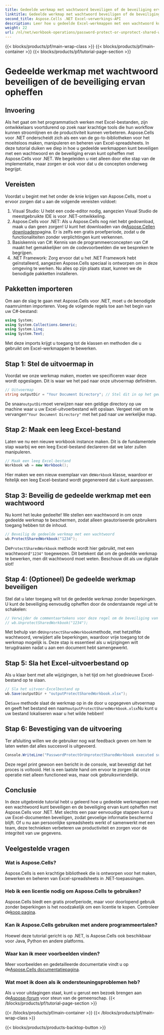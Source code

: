 ```yaml
---
title: Gedeelde werkmap met wachtwoord beveiligen of de beveiliging ervan opheffen
linktitle: Gedeelde werkmap met wachtwoord beveiligen of de beveiliging ervan opheffen
second_title: Aspose.Cells .NET Excel-verwerkings-API
description: Leer hoe u gedeelde Excel-werkmappen met een wachtwoord kunt beveiligen of de beveiliging ervan kunt opheffen met Aspose.Cells voor .NET met deze stapsgewijze handleiding. Verbeter de beveiliging van uw documenten.
weight: 22
url: /nl/net/workbook-operations/password-protect-or-unprotect-shared-workbook/
---
```


{{< blocks/products/pf/main-wrap-class >}}
{{< blocks/products/pf/main-container >}}
{{< blocks/products/pf/tutorial-page-section >}}

# Gedeelde werkmap met wachtwoord beveiligen of de beveiliging ervan opheffen

## Invoering
Als het gaat om het programmatisch werken met Excel-bestanden, zijn ontwikkelaars voortdurend op zoek naar krachtige tools die hun workflow kunnen stroomlijnen en de productiviteit kunnen verbeteren. Aspose.Cells voor .NET onderscheidt zich als een van de go-to-bibliotheken voor het moeiteloos maken, manipuleren en beheren van Excel-spreadsheets. In deze tutorial duiken we diep in hoe u gedeelde werkmappen kunt beveiligen met een wachtwoord en de beveiliging ervan kunt opheffen met Aspose.Cells voor .NET. We begeleiden u niet alleen door elke stap van de implementatie, maar zorgen er ook voor dat u de concepten onderweg begrijpt.
## Vereisten
Voordat u begint met het onder de knie krijgen van Aspose.Cells, moet u ervoor zorgen dat u aan de volgende vereisten voldoet:
1. Visual Studio: U hebt een code-editor nodig, aangezien Visual Studio de meestgebruikte IDE is voor .NET-ontwikkeling.
2.  Aspose.Cells voor .NET: Als u Aspose.Cells nog niet hebt gedownload, maak u dan geen zorgen! U kunt het downloaden van de[Aspose.Cellen downloaden](https://releases.aspose.com/cells/net/)pagina. Er is zelfs een gratis proefperiode, zodat u de functionaliteiten zonder verplichtingen kunt verkennen.
3. Basiskennis van C#: Kennis van de programmeerconcepten van C# maakt het gemakkelijker om de codevoorbeelden die we bespreken te begrijpen.
4. .NET Framework: Zorg ervoor dat u het .NET Framework hebt geïnstalleerd, aangezien Aspose.Cells speciaal is ontworpen om in deze omgeving te werken.
Nu alles op zijn plaats staat, kunnen we de benodigde pakketten installeren.
## Pakketten importeren
Om aan de slag te gaan met Aspose.Cells voor .NET, moet u de benodigde naamruimten importeren. Voeg de volgende regels toe aan het begin van uw C#-bestand:
```csharp
using System;
using System.Collections.Generic;
using System.Linq;
using System.Text;
```
Met deze imports krijgt u toegang tot de klassen en methoden die u gebruikt om Excel-werkmappen te bewerken.
## Stap 1: Stel de uitvoermap in
Voordat we onze werkmap maken, moeten we specificeren waar deze wordt opgeslagen. Dit is waar we het pad naar onze uitvoermap definiëren.
```csharp
// Uitvoermap
string outputDir = "Your Document Directory"; // Stel dit in op het gewenste uitvoerpad
```
 De snaar`outputDir`moet verwijzen naar een geldige directory op uw machine waar u uw Excel-uitvoerbestand wilt opslaan. Vergeet niet om te vervangen`"Your Document Directory"` met het pad naar uw werkelijke map.
## Stap 2: Maak een leeg Excel-bestand
Laten we nu een nieuwe workbook instance maken. Dit is de fundamentele stap waarbij we een leeg Excel-bestand declareren dat we later zullen manipuleren. 
```csharp
// Maak een leeg Excel-bestand
Workbook wb = new Workbook();
```
 Hier maken we een nieuw exemplaar van de`Workbook` klasse, waardoor er feitelijk een leeg Excel-bestand wordt gegenereerd dat u kunt aanpassen.
## Stap 3: Beveilig de gedeelde werkmap met een wachtwoord
Nu komt het leuke gedeelte! We stellen een wachtwoord in om onze gedeelde werkmap te beschermen, zodat alleen geautoriseerde gebruikers toegang hebben tot de inhoud.
```csharp
// Beveilig de gedeelde werkmap met een wachtwoord
wb.ProtectSharedWorkbook("1234");
```
 De`ProtectSharedWorkbook` methode wordt hier gebruikt, met een wachtwoord`"1234"` toegewezen. Dit betekent dat om de gedeelde werkmap te bewerken, men dit wachtwoord moet weten. Beschouw dit als uw digitale slot!
## Stap 4: (Optioneel) De gedeelde werkmap beveiligen
Stel dat u later toegang wilt tot de gedeelde werkmap zonder beperkingen. U kunt de beveiliging eenvoudig opheffen door de onderstaande regel uit te schakelen:
```csharp
// Verwijder de commentaartekens voor deze regel om de beveiliging van de gedeelde werkmap op te heffen
// wb.UnprotectSharedWorkbook("1234");
```
 Met behulp van de`UnprotectSharedWorkbook`methode, met hetzelfde wachtwoord, verwijdert alle beperkingen, waardoor vrije toegang tot de werkmap mogelijk is. Deze stap is essentieel als u wijzigingen wilt terugdraaien nadat u aan een document hebt samengewerkt.
## Stap 5: Sla het Excel-uitvoerbestand op
Als u klaar bent met alle wijzigingen, is het tijd om het gloednieuwe Excel-bestand op te slaan.
```csharp
// Sla het uitvoer-Excelbestand op
wb.Save(outputDir + "outputProtectSharedWorkbook.xlsx");
```
 De`Save` methode slaat de werkmap op in de door u opgegeven uitvoermap en geeft het bestand een naam`outputProtectSharedWorkbook.xlsx`Nu kunt u uw bestand lokaliseren waar u het wilde hebben!
## Stap 6: Bevestiging van de uitvoering
Ter afsluiting willen we de gebruiker nog wat feedback geven om hem te laten weten dat alles succesvol is uitgevoerd.
```csharp
Console.WriteLine("PasswordProtectOrUnprotectSharedWorkbook executed successfully.\r\n");
```
Deze regel print gewoon een bericht in de console, wat bevestigt dat het proces is voltooid. Het is een laatste hand om ervoor te zorgen dat onze operatie niet alleen functioneel was, maar ook gebruiksvriendelijk.
## Conclusie
In deze uitgebreide tutorial hebt u geleerd hoe u gedeelde werkmappen met een wachtwoord kunt beveiligen en de beveiliging ervan kunt opheffen met Aspose.Cells voor .NET. Met slechts een paar eenvoudige stappen kunt u uw Excel-documenten beveiligen, zodat gevoelige informatie beschermd blijft. Of u nu aan persoonlijke spreadsheets werkt of samenwerkt met een team, deze technieken verbeteren uw productiviteit en zorgen voor de integriteit van uw gegevens.
## Veelgestelde vragen
### Wat is Aspose.Cells?
Aspose.Cells is een krachtige bibliotheek die is ontworpen voor het maken, bewerken en beheren van Excel-spreadsheets in .NET-toepassingen.
### Heb ik een licentie nodig om Aspose.Cells te gebruiken?
 Aspose.Cells biedt een gratis proefperiode, maar voor doorlopend gebruik zonder beperkingen is het noodzakelijk om een licentie te kopen. Controleer de[koop pagina](https://purchase.aspose.com/buy).
### Kan ik Aspose.Cells gebruiken met andere programmeertalen?
Hoewel deze tutorial gericht is op .NET, is Aspose.Cells ook beschikbaar voor Java, Python en andere platforms.
### Waar kan ik meer voorbeelden vinden?
 Meer voorbeelden en gedetailleerde documentatie vindt u op de[Aspose.Cells documentatiepagina](https://reference.aspose.com/cells/net/).
### Wat moet ik doen als ik ondersteuningsproblemen heb?
 Als u voor uitdagingen staat, kunt u gerust een bezoek brengen aan de[Aspose-forum](https://forum.aspose.com/c/cells/9) voor steun van de gemeenschap.
{{< /blocks/products/pf/tutorial-page-section >}}

{{< /blocks/products/pf/main-container >}}
{{< /blocks/products/pf/main-wrap-class >}}

{{< blocks/products/products-backtop-button >}}
